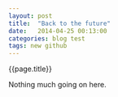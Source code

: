 ```yaml
---
layout: post
title:  "Back to the future"
date:   2014-04-25 00:13:00
categories: blog test
tags: new github
---
```


{{page.title}}

Nothing much going on here.
